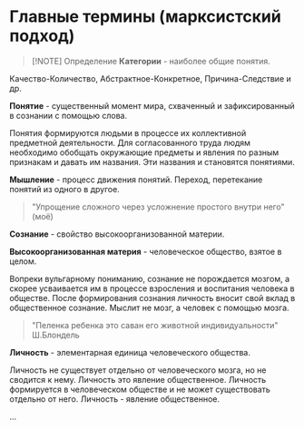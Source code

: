 # Главные термины (марксистский подход)

> [!NOTE] Определение 
>**Категории** - наиболее общие понятия.

Качество-Количество, Абстрактное-Конкретное, Причина-Следствие и др.


**Понятие** - существенный момент мира, схваченный и зафиксированный в сознании с помощью слова.

Понятия формируются людьми в процессе их коллективной предметной деятельности. Для согласованного труда людям необходимо обобщать окружающие предметы и явления по разным признакам и давать им названия. Эти названия и становятся понятиями.


**Мышление** - процесс движения понятий. Переход, перетекание понятий из одного в другое.

>"Упрощение сложного через усложнение простого внутри него" (моё)


**Сознание** - свойство высокоорганизованной материи.


**Высокоорганизованная материя** - человеческое общество, взятое в целом.

Вопреки вульгарному пониманию, сознание не порождается мозгом, а скорее усваивается им в процессе взросления и воспитания человека в обществе. После формирования сознания личность вносит свой вклад в общественное сознание.
Мыслит не мозг, а человек с помощью мозга.
>"Пеленка ребенка это саван его животной индивидуальности" Ш.Блондель


**Личность** - элементарная единица человеческого общества. 

Личность не существует отдельно от человеческого мозга, но не сводится к нему. Личность это явление общественное. Личность формируется в человеческом обществе и не может существовать отдельно от него. Личность - явление общественное.

...
